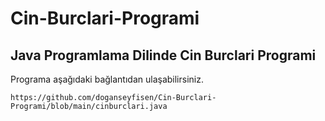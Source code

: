 # Cin-Burclari-Programi

## Java Programlama Dilinde Cin Burclari Programi

Programa aşağıdaki bağlantıdan ulaşabilirsiniz.

```
https://github.com/doganseyfisen/Cin-Burclari-Programi/blob/main/cinburclari.java
```
